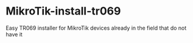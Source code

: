 # MikroTik-install-tr069
Easy TR069 installer for MikroTik devices already in the field that do not have it
